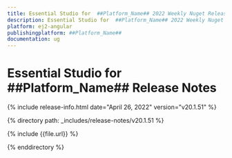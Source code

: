 ```yaml
---
title: Essential Studio for  ##Platform_Name## 2022 Weekly Nuget Release Release Notes  
description: Essential Studio for  ##Platform_Name## 2022 Weekly Nuget Release Release Notes  
platform: ej2-angular
publishingplatform: ##Platform_Name##
documentation: ug
---
```


# Essential Studio for  ##Platform_Name##   Release Notes  

{% include release-info.html date="April 26, 2022"  version="v20.1.51" %} 

{% directory path: _includes/release-notes/v20.1.51 %}

{% include {{file.url}} %}

{% enddirectory %}
